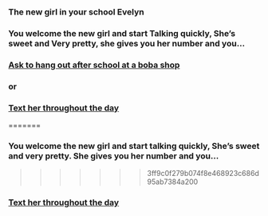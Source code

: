 
### The new girl in your school Evelyn

### You welcome the new girl and start Talking quickly, She’s sweet and Very pretty, she gives you her number and you…

### [Ask to hang out after school at a boba shop](boba.md)

### or

### [Text her throughout the day](texther.md)

=======
### You welcome the new girl and start talking quickly, She’s sweet and very pretty. She gives you her number and you…

>>>>>>> 3ff9c0f279b074f8e468923c686d95ab7384a200

### [Text her throughout the day](no1.md)
